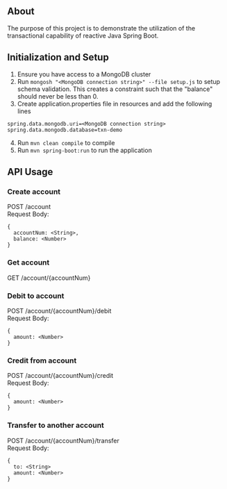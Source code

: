 ## About
The purpose of this project is to demonstrate the utilization of the transactional capability of 
reactive Java Spring Boot. 

## Initialization and Setup
1. Ensure you have access to a MongoDB cluster
2. Run `mongosh "<MongoDB connection string>" --file setup.js` to setup schema validation. This creates a constraint such that the "balance" should never be less than 0.
3. Create application.properties file in resources and add the following lines 
```
spring.data.mongodb.uri=<MongoDB connection string>
spring.data.mongodb.database=txn-demo
 ```
4. Run `mvn clean compile` to compile
5. Run `mvn spring-boot:run` to run the application

## API Usage

### Create account
POST /account \
Request Body:
```
{
  accountNum: <String>,
  balance: <Number>
}
```

### Get account
GET /account/{accountNum}

### Debit to account
POST /account/{accountNum}/debit \
Request Body:
```
{
  amount: <Number>
}
```

### Credit from account
POST /account/{accountNum}/credit \
Request Body:
```
{
  amount: <Number>
}
```

### Transfer to another account
POST /account/{accountNum}/transfer \
Request Body:
```
{
  to: <String>
  amount: <Number>
}
```


